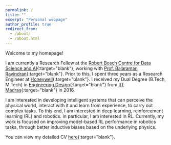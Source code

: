 ```yaml
---
permalink: /
title: ""
excerpt: "Personal webpage"
author_profile: true
redirect_from: 
  - /about/
  - /about.html
---
```

Welcome to my homepage!

I am currently a Research Fellow at the [Robert Bosch Centre for Data Science and AI](https://rbcdsai.iitm.ac.in/){:target="blank"}, working with [Prof. Balaraman Ravindran](https://www.cse.iitm.ac.in/~ravi/){:target="blank"}. Prior to this, I spent three years as a Research Engineer at [Honeywell](https://www.honeywell.com){:target="blank"}. I received my Dual Degree (B.Tech, M.Tech) in [Engineering Design](https://ed.iitm.ac.in){:target="blank"} from [IIT Madras](https://www.iitm.ac.in/){:target="blank"} in 2016.

I am interested in developing intelligent systems that can perceive the physical world, interact with it and learn from experience, to carry out complex tasks. To this end, I am interested in deep learning, reinforcement learning (RL) and robotics. In particular, I am interested in RL. Currently, my work is focused on improving model-based RL performance in robotics tasks, through better inductive biases based on the underlying physics.

You can view my detailed CV [here](https://adi3e08.github.io/files/CV_Adithya_Ramesh.pdf){:target="blank"}.
